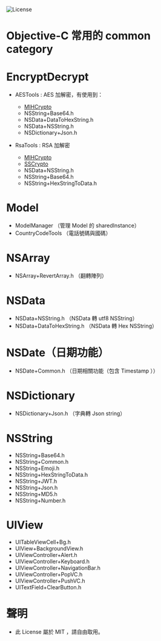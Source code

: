 ![License](https://img.shields.io/dub/l/vibe-d.svg)

# Objective-C 常用的 common category

# EncryptDecrypt
  
* AESTools : AES 加解密，有使用到：
  
  * [MIHCrypto](https://github.com/hohl/MIHCrypto)
  * NSString+Base64.h
  * NSData+DataToHexString.h
  * NSData+NSString.h
  * NSDictionary+Json.h
    
    
* RsaTools : RSA 加解密
  
  * [MIHCrypto](https://github.com/hohl/MIHCrypto)
  * [SSCrypto](https://github.com/edlitmus/SSCrypto)
  * NSData+NSString.h
  * NSString+Base64.h
  * NSString+HexStringToData.h
  
# Model

* ModelManager （管理 Model 的 sharedInstance）
* CountryCodeTools （電話號碼與國碼）

# NSArray

* NSArray+RevertArray.h （翻轉陣列）
  
# NSData

* NSData+NSString.h （NSData 轉 utf8 NSString）
* NSData+DataToHexString.h （NSData 轉 Hex NSString）

# NSDate（日期功能）

* NSDate+Common.h （日期相關功能（包含 Timestamp ））
  
# NSDictionary

* NSDictionary+Json.h （字典轉 Json string）
  
# NSString

* NSString+Base64.h
* NSString+Common.h
* NSString+Emoji.h
* NSString+HexStringToData.h
* NSString+JWT.h
* NSString+Json.h
* NSString+MD5.h
* NSString+Number.h
  
# UIView

* UITableViewCell+Bg.h
* UIView+BackgroundView.h
* UIViewController+Alert.h
* UIViewController+Keyboard.h
* UIViewController+NavigationBar.h
* UIViewController+PopVC.h
* UIViewController+PushVC.h
* UITextField+ClearButton.h

# 聲明
- 此 License 屬於 MIT ，請自由取用。
